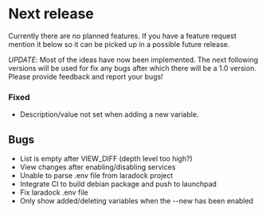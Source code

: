 # Next release

Currently there are no planned features. If you have a feature request mention
it below so it can be picked up in a possible future release.

*UPDATE*:
Most of the ideas have now been implemented. The next following
versions will be used for fix any bugs after which there will be a 1.0 version.
Please provide feedback and report your bugs!

### Fixed
+ Description/value not set when adding a new variable.

## Bugs
- List is empty after VIEW_DIFF (depth level too high?)
- View changes after enabling/disabling services
- Unable to parse .env file from laradock project
- Integrate CI to build debian package and push to launchpad
- Fix laradock .env file
- Only show added/deleting variables when the --new has been enabled
